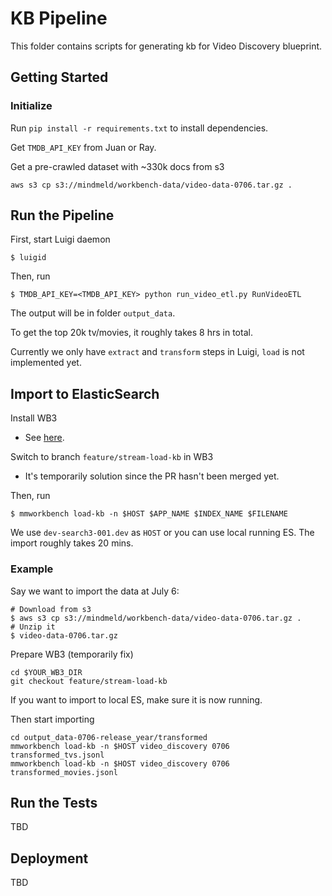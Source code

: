 # KB Pipeline
This folder contains scripts for generating kb for Video Discovery blueprint.

## Getting Started

### Initialize
Run `pip install -r requirements.txt` to install dependencies.

Get `TMDB_API_KEY` from Juan or Ray.

Get a pre-crawled dataset with ~330k docs from s3
```
aws s3 cp s3://mindmeld/workbench-data/video-data-0706.tar.gz .
```


## Run the Pipeline
First, start Luigi daemon
```
$ luigid
```
Then, run
```
$ TMDB_API_KEY=<TMDB_API_KEY> python run_video_etl.py RunVideoETL
```
The output will be in folder `output_data`.

To get the top 20k tv/movies, it roughly takes 8 hrs in total.

Currently we only have `extract` and `transform` steps in Luigi, `load` is not implemented yet.

## Import to ElasticSearch
Install WB3
- See [here](https://github.com/expectlabs/mindmeld-workbench3).

Switch to branch `feature/stream-load-kb` in WB3
- It's temporarily solution since the PR hasn't been merged yet.

Then, run
```
$ mmworkbench load-kb -n $HOST $APP_NAME $INDEX_NAME $FILENAME
```
We use `dev-search3-001.dev` as `HOST` or you can use local running ES. 
The import roughly takes 20 mins.

### Example
Say we want to import the data at July 6:
```
# Download from s3
$ aws s3 cp s3://mindmeld/workbench-data/video-data-0706.tar.gz .
# Unzip it
$ video-data-0706.tar.gz
```
Prepare WB3 (temporarily fix)
```
cd $YOUR_WB3_DIR
git checkout feature/stream-load-kb
```
If you want to import to local ES, make sure it is now running.

Then start importing
```
cd output_data-0706-release_year/transformed
mmworkbench load-kb -n $HOST video_discovery 0706 transformed_tvs.jsonl
mmworkbench load-kb -n $HOST video_discovery 0706 transformed_movies.jsonl
```



## Run the Tests
TBD

## Deployment
TBD
